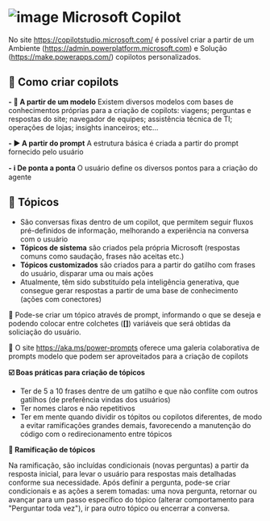 # ![image](https://github.com/user-attachments/assets/7c673f4d-5c21-4104-ad44-4c8ebc5dde53) Microsoft Copilot
No site https://copilotstudio.microsoft.com/ é possível criar a partir de um Ambiente (https://admin.powerplatform.microsoft.com) e Solução (https://make.powerapps.com/) copilotos personalizados.

## :hammer: Como criar copilots

**- :green_book: A partir de um modelo**
Existem diversos modelos com bases de conhecimentos próprias para a criação de copilots: viagens; perguntas e respostas do site; navegador de equipes; assistência técnica de TI; operações de lojas; insights inanceiros; etc...

**- :arrow_forward: A partir do prompt**
A estrutura básica é criada a partir do prompt fornecido pelo usuário

**- :information_source: De ponta a ponta**
O usuário define os diversos pontos para a criação do agente

## :scroll: Tópicos

- São conversas fixas dentro de um copilot, que permitem seguir fluxos pré-definidos de informação, melhorando a experiência na conversa com o usuário
- **Tópicos de sistema** são criados pela própria Microsoft (respostas comuns como saudação, frases não aceitas etc.)
- **Tópicos customizados** são criados para a partir do gatilho com frases do usuário, disparar uma ou mais ações
- Atualmente, têm sido substituído pela inteligência generativa, que consegue gerar respostas a partir de uma base de conhecimento (ações com conectores)

:hammer: Pode-se criar um tópico através de prompt, informando o que se deseja e podendo colocar entre colchetes (**[]**) variáveis que será obtidas da soliciação do usuário.

:link: O site https://aka.ms/power-prompts oferece uma galeria colaborativa de prompts modelo que podem ser aproveitados para a criação de copilots

**:ballot_box_with_check: Boas práticas para criação de tópicos**
- Ter de 5 a 10 frases dentre de um gatilho e que não conflite com outros gatilhos (de preferência vindas dos usuários)
- Ter nomes claros e não repetitivos
- Ter em mente quando dividir os tópitos ou copilotos diferentes, de modo a evitar ramificações grandes demais, favorecendo a manutenção do código com o redirecionamento entre tópicos

**:twisted_rightwards_arrows: Ramificação de tópicos**

Na ramificação, são incluídas condicionais (novas perguntas) a partir da resposta inicial, para levar o usuário para respostas mais detalhadas conforme sua necessidade.
Após definir a pergunta, pode-se criar condicionais e as ações a serem tomadas: uma nova pergunta, retornar ou avançar para um passo específico do tópico (alterar comportamento para "Perguntar toda vez"), ir para outro tópico ou encerrar a conversa.
